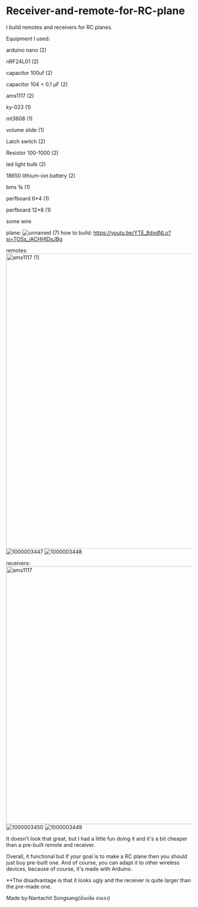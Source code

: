 # Receiver-and-remote-for-RC-plane

I build remotes and receivers for RC planes.

Equipment I used: 

  arduino nano (2)
  
  nRF24L01 (2)
  
  capacitor 100uf (2)
  
  capacitor 104 = 0.1 µF (2)
  
  ams1117 (2)
  
  ky-023 (1)
  
  mt3608 (1)
  
  volume slide (1)
  
  Latch switch (2)
  
  Resistor 100-1000 (2)
  
  led light bulb (2)
  
  18650 lithium-ion battery (2)
  
  bms 1s (1)
  
  perfboard 6*4 (1)
  
  perfboard 12*8 (1)
  
  some wire

plane:
![unnamed (7)](https://github.com/user-attachments/assets/0d7ac9c3-64e1-4ca1-bc9e-495569a9a9aa)
how to build: https://youtu.be/YTE_8dxdNLo?si=TOSs_iACHHIDsJBg

remotes:
<img width="1126" height="801" alt="ams1117 (1)" src="https://github.com/user-attachments/assets/cd76a51a-3d4b-4971-a1fa-3250c5f318d8" />
![1000003447](https://github.com/user-attachments/assets/bcf928d4-08fb-4f63-af60-ca6dcda54a75)
![1000003448](https://github.com/user-attachments/assets/e62bae9f-1ee6-4ea2-be22-eb01d728bba6)

receivers:
<img width="1277" height="700" alt="ams1117" src="https://github.com/user-attachments/assets/22c5e6cd-22ee-4626-912f-c86d87892f40" />
![1000003450](https://github.com/user-attachments/assets/6a6b070f-01a4-46e1-81be-280c87ff7569)
![1000003449](https://github.com/user-attachments/assets/c0462060-7db6-4a81-a107-7fd143ad336d)

It doesn't look that great, but I had a little fun doing it and it's a bit cheaper than a pre-built remote and receiver.

Overall, it functional but if your goal is to make a RC plane then you should just buy pre-built one. And of course, you can adapt it to other wireless devices, because of course, it's made with Arduino.

**The disadvantage is that it looks ugly and the receiver is quite larger than the pre-made one.

Made by:Nantachit Songsang(นันทชิต ส่งแสง)
